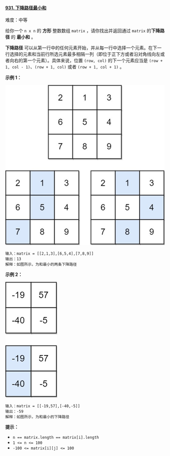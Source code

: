 #### [931\. 下降路径最小和](https://leetcode.cn/problems/minimum-falling-path-sum/)

难度：中等

给你一个 `n x n` 的 **方形** 整数数组 `matrix` ，请你找出并返回通过 `matrix` 的**下降路径** 的 **最小和** 。

**下降路径** 可以从第一行中的任何元素开始，并从每一行中选择一个元素。在下一行选择的元素和当前行所选元素最多相隔一列（即位于正下方或者沿对角线向左或者向右的第一个元素）。具体来说，位置 `(row, col)` 的下一个元素应当是 `(row + 1, col - 1)`、`(row + 1, col)` 或者 `(row + 1, col + 1)` 。

**示例 1：**

![](./assets/img/Question0931_01.jpg)

```
输入：matrix = [[2,1,3],[6,5,4],[7,8,9]]
输出：13
解释：如图所示，为和最小的两条下降路径
```

**示例 2：**

![](./assets/img/Question0931_02.jpg)

```
输入：matrix = [[-19,57],[-40,-5]]
输出：-59
解释：如图所示，为和最小的下降路径
```

**提示：**

-   `n == matrix.length == matrix[i].length`
-   `1 <= n <= 100`
-   `-100 <= matrix[i][j] <= 100`
